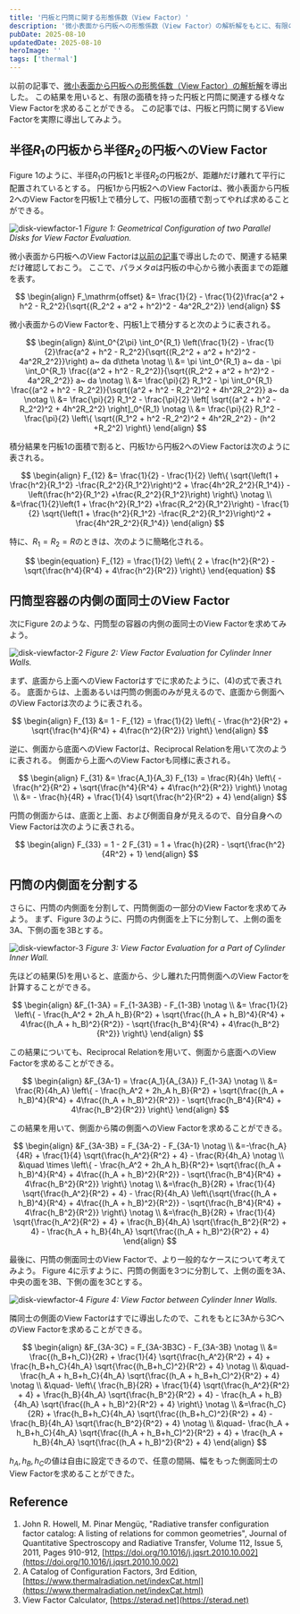 ```yaml
---
title: '円板と円筒に関する形態係数（View Factor）'
description: '微小表面から円板への形態係数（View Factor）の解析解をもとに、有限の面積を持った円板と円筒に関する様々な形態係数を導出します。'
pubDate: 2025-08-10
updatedDate: 2025-08-10
heroImage: ''
tags: ['thermal']
---
```


以前の記事で、[微小表面から円板への形態係数（View Factor）の解析解](https://thermocraft.space/ja/articles/disk-viewfactor/)を導出した。
この結果を用いると、有限の面積を持った円板と円筒に関連する様々なView Factorを求めることができる。
この記事では、円板と円筒に関するView Factorを実際に導出してみよう。

## 半径$R_1$の円板から半径$R_2$の円板へのView Factor

Figure 1のように、半径$R_1$の円板1と半径$R_2$の円板2が、距離$h$だけ離れて平行に配置されているとする。
円板1から円板2へのView Factorは、微小表面から円板2へのView Factorを円板1上で積分して、円板1の面積で割ってやれば求めることができる。

![disk-viewfactor-1](../figures/disk-cylinder-viewfactor-1.svg)
_Figure 1: Geometrical Configuration of two Parallel Disks for View Factor Evaluation._

微小表面から円板へのView Factorは[以前の記事](https://thermocraft.space/ja/articles/disk-viewfactor/)で導出したので、関連する結果だけ確認しておこう。
ここで、パラメタ$a$は円板の中心から微小表面までの距離を表す。

$$
\begin{align}
F_\mathrm{offset} &= \frac{1}{2} - \frac{1}{2}\frac{a^2 + h^2 - R_2^2}{\sqrt{(R_2^2 + a^2 + h^2)^2 - 4a^2R_2^2}}
\end{align}
$$

微小表面からのView Factorを、円板1上で積分すると次のように表される。

$$
\begin{align}
&\int_0^{2\pi} \int_0^{R_1} \left(\frac{1}{2} - \frac{1}{2}\frac{a^2 + h^2 - R_2^2}{\sqrt{(R_2^2 + a^2 + h^2)^2 - 4a^2R_2^2}}\right) a~ da d\theta \notag \\
&=  \pi \int_0^{R_1} a~ da - \pi \int_0^{R_1} \frac{(a^2 + h^2 - R_2^2)}{\sqrt{(R_2^2 + a^2 + h^2)^2 - 4a^2R_2^2}} a~ da \notag \\
&= \frac{\pi}{2} R_1^2 - \pi \int_0^{R_1} \frac{(a^2 + h^2 - R_2^2)}{\sqrt{(a^2 + h^2 - R_2^2)^2 + 4h^2R_2^2}} a~ da \notag \\
&= \frac{\pi}{2} R_1^2 - \frac{\pi}{2} \left[ \sqrt{(a^2 + h^2 -R_2^2)^2 + 4h^2R_2^2} \right]_0^{R_1} \notag \\
&= \frac{\pi}{2} R_1^2 - \frac{\pi}{2} \left\{  \sqrt{(R_1^2 + h^2 -R_2^2)^2 + 4h^2R_2^2} - (h^2 +R_2^2) \right\}
\end{align}
$$

積分結果を円板1の面積で割ると、円板1から円板2へのView Factorは次のように表される。

$$
\begin{align}
F_{12} &= \frac{1}{2} - \frac{1}{2} \left\{  \sqrt{\left(1 + \frac{h^2}{R_1^2} -\frac{R_2^2}{R_1^2}\right)^2 + \frac{4h^2R_2^2}{R_1^4}} - \left(\frac{h^2}{R_1^2} +\frac{R_2^2}{R_1^2}\right) \right\} \notag \\
&=\frac{1}{2}\left(1 + \frac{h^2}{R_1^2} +\frac{R_2^2}{R_1^2}\right) - \frac{1}{2}  \sqrt{\left(1 + \frac{h^2}{R_1^2} -\frac{R_2^2}{R_1^2}\right)^2 + \frac{4h^2R_2^2}{R_1^4}}
\end{align}
$$

特に、$R_1 = R_2 = R$のときは、次のように簡略化される。

$$
\begin{equation}
F_{12} = \frac{1}{2} \left\{ 2 + \frac{h^2}{R^2} - \sqrt{\frac{h^4}{R^4} + 4\frac{h^2}{R^2}} \right\}
\end{equation}
$$

## 円筒型容器の内側の面同士のView Factor

次にFigure 2のような、円筒型の容器の内側の面同士のView Factorを求めてみよう。

![disk-viewfactor-2](../figures/disk-cylinder-viewfactor-2.svg)
_Figure 2: View Factor Evaluation for Cylinder Inner Walls._

まず、底面から上面へのView Factorはすでに求めたように、(4)の式で表される。
底面からは、上面あるいは円筒の側面のみが見えるので、底面から側面へのView Factorは次のように表される。

$$
\begin{align}
F_{13} &= 1 - F_{12}
= \frac{1}{2} \left\{  - \frac{h^2}{R^2} + \sqrt{\frac{h^4}{R^4} + 4\frac{h^2}{R^2}} \right\}
\end{align}
$$

逆に、側面から底面へのView Factorは、Reciprocal Relationを用いて次のように表される。
側面から上面へのView Factorも同様に表される。

$$
\begin{align}
F_{31} &= \frac{A_1}{A_3} F_{13}
= \frac{R}{4h} \left\{  - \frac{h^2}{R^2} + \sqrt{\frac{h^4}{R^4} + 4\frac{h^2}{R^2}} \right\} \notag \\
&= - \frac{h}{4R} + \frac{1}{4} \sqrt{\frac{h^2}{R^2} + 4}
\end{align}
$$

円筒の側面からは、底面と上面、および側面自身が見えるので、自分自身へのView Factorは次のように表される。

$$
\begin{align}
F_{33} = 1 - 2 F_{31}
= 1 + \frac{h}{2R} - \sqrt{\frac{h^2}{4R^2} + 1}
\end{align}
$$

## 円筒の内側面を分割する

さらに、円筒の内側面を分割して、円筒側面の一部分のView Factorを求めてみよう。
まず、Figure 3のように、円筒の内側面を上下に分割して、上側の面を3A、下側の面を3Bとする。

![disk-viewfactor-3](../figures/disk-cylinder-viewfactor-3.svg)
_Figure 3: View Factor Evaluation for a Part of Cylinder Inner Wall._

先ほどの結果(5)を用いると、底面から、少し離れた円筒側面へのView Factorを計算することができる。

$$
\begin{align}
&F_{1-3A} = F_{1-3A3B} - F_{1-3B} \notag \\
&= \frac{1}{2} \left\{  - \frac{h_A^2 + 2h_A h_B}{R^2} + \sqrt{\frac{(h_A + h_B)^4}{R^4} + 4\frac{(h_A + h_B)^2}{R^2}} - \sqrt{\frac{h_B^4}{R^4} + 4\frac{h_B^2}{R^2}} \right\}
\end{align}
$$

この結果についても、Reciprocal Relationを用いて、側面から底面へのView Factorを求めることができる。

$$
\begin{align}
&F_{3A-1} = \frac{A_1}{A_{3A}} F_{1-3A} \notag \\
&= \frac{R}{4h_A} \left\{  - \frac{h_A^2 + 2h_A h_B}{R^2} + \sqrt{\frac{(h_A + h_B)^4}{R^4} + 4\frac{(h_A + h_B)^2}{R^2}} - \sqrt{\frac{h_B^4}{R^4} + 4\frac{h_B^2}{R^2}} \right\}
\end{align}
$$

この結果を用いて、側面から隣の側面へのView Factorを求めることができる。

$$
\begin{align}
&F_{3A-3B} = F_{3A-2} - F_{3A-1} \notag \\
&=-\frac{h_A}{4R} + \frac{1}{4} \sqrt{\frac{h_A^2}{R^2} + 4} - \frac{R}{4h_A} \notag \\
&\quad \times \left\{  - \frac{h_A^2 + 2h_A h_B}{R^2}+ \sqrt{\frac{(h_A + h_B)^4}{R^4} + 4\frac{(h_A + h_B)^2}{R^2}} - \sqrt{\frac{h_B^4}{R^4} + 4\frac{h_B^2}{R^2}} \right\} \notag \\
&=\frac{h_B}{2R} + \frac{1}{4} \sqrt{\frac{h_A^2}{R^2} + 4} - \frac{R}{4h_A} \left\{\sqrt{\frac{(h_A + h_B)^4}{R^4} + 4\frac{(h_A + h_B)^2}{R^2}} - \sqrt{\frac{h_B^4}{R^4} + 4\frac{h_B^2}{R^2}} \right\} \notag \\
&=\frac{h_B}{2R} + \frac{1}{4} \sqrt{\frac{h_A^2}{R^2} + 4} + \frac{h_B}{4h_A} \sqrt{\frac{h_B^2}{R^2} + 4} - \frac{h_A + h_B}{4h_A} \sqrt{\frac{(h_A + h_B)^2}{R^2} + 4}
\end{align}
$$

最後に、円筒の側面同士のView Factorで、より一般的なケースについて考えてみよう。
Figure 4に示すように、円筒の側面を3つに分割して、上側の面を3A、中央の面を3B、下側の面を3Cとする。

![disk-viewfactor-4](../figures/disk-cylinder-viewfactor-4.svg)
_Figure 4: View Factor between Cylinder Inner Walls._

隣同士の側面のView Factorはすでに導出したので、これをもとに3Aから3CへのView Factorを求めることができる。

$$
\begin{align}
&F_{3A-3C} = F_{3A-3B3C} - F_{3A-3B} \notag \\
&= \frac{(h_B+h_C)}{2R} + \frac{1}{4} \sqrt{\frac{h_A^2}{R^2} + 4} + \frac{h_B+h_C}{4h_A} \sqrt{\frac{(h_B+h_C)^2}{R^2} + 4} \notag \\
&\quad- \frac{h_A + h_B+h_C}{4h_A} \sqrt{\frac{(h_A + h_B+h_C)^2}{R^2} + 4} \notag \\
&\quad- \left\{ \frac{h_B}{2R} + \frac{1}{4} \sqrt{\frac{h_A^2}{R^2} + 4} + \frac{h_B}{4h_A} \sqrt{\frac{h_B^2}{R^2} + 4} - \frac{h_A + h_B}{4h_A} \sqrt{\frac{(h_A + h_B)^2}{R^2} + 4} \right\} \notag \\
&=\frac{h_C}{2R} + \frac{h_B+h_C}{4h_A} \sqrt{\frac{(h_B+h_C)^2}{R^2} + 4} - \frac{h_B}{4h_A} \sqrt{\frac{h_B^2}{R^2} + 4} \notag \\
&\quad- \frac{h_A + h_B+h_C}{4h_A} \sqrt{\frac{(h_A + h_B+h_C)^2}{R^2} + 4} + \frac{h_A + h_B}{4h_A} \sqrt{\frac{(h_A + h_B)^2}{R^2} + 4}
\end{align}
$$

$h_A, h_B, h_C$の値は自由に設定できるので、任意の間隔、幅をもった側面同士のView Factorを求めることができた。

## Reference

1. John R. Howell, M. Pinar Mengüç, "Radiative transfer configuration factor catalog: A listing of relations for common geometries", Journal of Quantitative Spectroscopy and Radiative Transfer, Volume 112, Issue 5, 2011, Pages 910-912, [https://doi.org/10.1016/j.jqsrt.2010.10.002](https://doi.org/10.1016/j.jqsrt.2010.10.002)
2. A Catalog of Configuration Factors, 3rd Edition, [https://www.thermalradiation.net/indexCat.html](https://www.thermalradiation.net/indexCat.html)
3. View Factor Calculator, [https://sterad.net](https://sterad.net)
